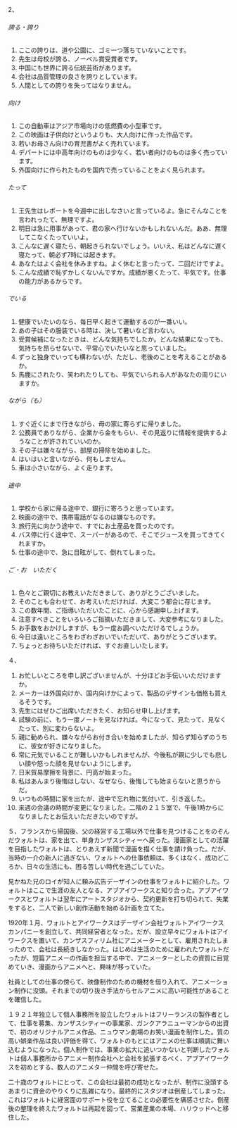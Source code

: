 2、

###### 誇る・誇り

1. ここの誇りは、道や公園に、ゴミ一つ落ちていないことです。
2. 先生は母校が誇る、ノーベル賞受賞者です。
3. 中国にも世界に誇る伝統芸術があります。
4. 会社は品質管理の良さを誇りとしています。
5. 人間としての誇りを失ってはなりません。

###### 向け

1. この自動車はアジア市場向けの低燃費の小型車です。
2. この映画は子供向けというよりも、大人向けに作った作品です。
3. 若いお母さん向けの育児書がよく売れています。
4. デパートには中高年向けのものは少なく、若い者向けのものは多く売っています。
5. 外国向けに作られたものを国内で売っていることをよく見られます。

###### たって

1. 王先生はレポートを今週中に出しなさいと言っているよ。急にそんなことを言われったて、無理ですよ。
2. 明日は急に用事があって、君の家へ行けないかもしれないんだ。ああ、無理してこなくたっていいよ。
3. こんなに遅く寝たら、朝起きられないでしょう。いいえ、私はどんなに遅く寝たって、朝必ず7時には起きます。
4. あなたはよく会社を休みますね。よく休むと言ったって、二回だけですよ。
5. こんな成績で恥ずかしくないんですか。成績が悪くたって、平気です。仕事の能力があるからです。

###### でいる

1. 健康でいたいのなら、毎日早く起きて運動するのが一番いい。
2. あの子はその服装でいる時は、決して暑いなど言わない。
3. 受賞候補になったときは、どんな気持ちでしたか。どんな結果になっても、気持ちを昂らせないで、平常心でいたいなと思っていました。
4. ずっと独身でいっても構わないが、ただし、老後のことを考えることがあるか。
5. 馬鹿にされたり、笑われたりしても、平気でいられる人があなたの周りにいますか。

###### ながら（も）

1. すぐ近くにまで行きながら、母の家に寄らずに帰りました。
2. 公務員でありながら、企業から金をもらい、その見返りに情報を提供するようなことが許されていいのか。
3. その子は嫌々ながら、部屋の掃除を始めました。
4. はいはいと言いながら、何もしません。
5. 車は小さいながら、よく走ります。

###### 途中

1. 学校から家に帰る途中で、銀行に寄ろうと思っています。
2. 映画の途中で、携帯電話がなるのは嫌なものです。
3. 旅行先に向かう途中で、すでにお土産品を買ったのです。
4. バス停に行く途中で、スーパーがあるので、そこでジュースを買ってきてくれますか。
5. 仕事の途中で、急に目眩がして、倒れてしまった。

###### ご・お　いただく

1. 色々とご親切にお教えいただきまして、ありがとうございました。
2. そのことも合わせて、お考えいただければ、大変こう都合に存じます。
3. この数年間、ご指導いただいたことに、心から感謝申し上げます。
4. 注意すべきことをいろいろご指摘いただきまして、大変参考になりました。
5. お手数をおかけしますが、もう一度お調べいただけるでしょうか。
6. 今日は遠いところをわざわざおいでいただいて、ありがとうございます。
7. ちょっとお待ちいただければ、すぐお直しいたします。 

４、

1. お忙しいところを申し訳ございませんが、十分ほどお手伝いいただけますか。
2. メーカーは外国向けか、国内向けかによって、製品のデザインも価格も買えるそうです。
3. 先生にはぜひご出席いただきたく、お知らせ申し上げます。
4. 試験の前に、もう一度ノートを見なければ。今になって、見たって、見なくたって、別に変わらないよ。
5. 親に勧められ、嫌々ながらお付き合いを始めましたが、知らず知らずのうちに、彼女が好きになりました。
6. 常に元気でいることが難しいかもしれませんが、今後私が親に少しでも悲しい顔や怒った顔を見せないようにします。
7. 日米貿易摩擦を背景に、円高が始まった。
8. 私はあんまり後悔はしない、なぜなら、後悔しても始まらないと思うからだ。
9. いつもの時間に家を出たが、途中で忘れ物に気付いて、引き返した。
10. 来週の会議の時間が変更になりました。二階の２１５室で、午後1時からになりましたとお伝えいただきたいのですが。

５、フランスから帰国後、父の経営する工場以外で仕事を見つけることをのぞんだウォルトは、家を出て、単身カンザスシティーへ戻った。漫画家としての活躍を目指したワォルトは、とりあえず新聞で漫画を描く仕事を請け負った。だが、当時の一介の新人に過ぎない、ワォルトへの仕事依頼は、多くはなく、成功どころか、日々の生活にも、困る苦しい時代を過ごしていた。

見かねた兄のロイが知人に頼み広告デーザインの仕事をワォルトに紹介した。ワォルトはここで生涯の友人となる、アブアイワークスと知り合った。アブアイワークスとワォルトは翌年にアートスタジオから、契約更新を打ち切られて、失業をすると、二人で新しい創作活動を始める計画を立てた。

1920年１月、ワォルトとアイワークスはデーザイン会社ワォルトアイワークスカンパニーを創立して、共同経営者となった。だが、設立早々にワォルトはアイワークスを置いて、カンザスフィリム社にアニメーターとして、雇用されたしまったので、会社は長続きしなかった。はじめは生活のために雇われたワォルトだったが、短篇アニメーの作画を担当する中で、アニメーターとしたの資質に目覚めていき、漫画からアニメへと、興味が移っていた。

社員としての仕事の傍らて、映像制作のための機材を借り入れて、アニメーション制作に没頭。それまでの切り抜き手法からセルアニメに高い可能性があることを確信した。

１９２１年独立して個人事務所を設立したワォルトはフリーランスの製作者として、仕事を募集、カンザスシティーの事業家、ガンクアラニューマンからの出資で、初のオリジナルアニメ作品、ニュウマン劇場のお笑い漫画を制作した。質の高い娯楽作品は良い評価を得て、ワォルトのもとにはアニメの仕事は順調に舞い込むようになった。個人制作では、事業の拡大に追いつかないと判断したワォルトは個人事務所からアニメー制作会社へと会社を拡張するべく、アブアイワークスを初めとする、数人のアニメター仲間を呼び寄せた。

二十歳のワォルトにとって、この会社は最初の成功となったが、制作に没頭するあまりに資金のやりくりに乱雑になり。最終的にスタジオは倒産してしまった。これはワォルトに経営面のサポート役を立てることの必要性を痛感させた。倒産後の整理を終えたワォルトは再起を図って、営業産業の本場、ハリウッドへと移住した。

